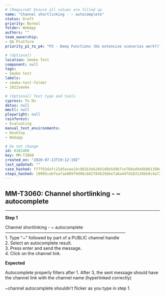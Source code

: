 ```yaml
---
# (Required) Ensure all values are filled up
name: "Channel shortlinking - ~ autocomplete"
status: Draft
priority: Normal
folder: WebApp
authors: ""
team_ownership: 
- QA Platform
priority_p1_to_p4: "P3 - Deep Functions (Do extensive scenarios work?)"

# (Optional)
location: Smoke Test
component: null
tags: 
- Smoke test
labels: 
- smoke-test-folder
- 2022smoke

# (Optional) Test type and tools
cypress: To Do
detox: null
mmctl: null
playwright: null
rainforest: 
- Evaluating
manual_test_environments: 
- Desktop
- Webapp

# Do not change
id: 6181489
key: MM-T3060
created_on: "2020-07-13T19:12:19Z"
last_updated: ""
case_hashed: ff7f63dafc21d5acee24cd81b3eb28d1d6b5ddb7ce769ad94db801390da10a440a4620b6ab50910d122f5152073e88b9
steps_hashed: 10905cebfeafae809f9d96cb82f84629dbe7a8a44fd183139bb9c4a72021ef35f3cf461b5374ff5116283cba3118d9d6
---
```


<!-- (Auto-generated) Based on frontmatter's "key" and "name" -->

## MM-T3060: Channel shortlinking - ~ autocomplete

---

**Step 1**

Channel shortlinking - \~ autocomplete\
————————————————————————————\
1\. Type "\~" followed by part of a PUBLIC channel handle\
2\. Select an autocomplete result.\
3\. Press enter and send the message.\
4\. Click on the channel link.

**Expected**

Autocomplete properly filters after 1. After 3, the sent message should have the channel link with the channel name (hyperlinked correctly)\
\
\~channel autocomplete shouldn't flicker as you type in step 1.
